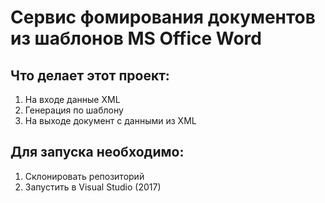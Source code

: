 # Сервис фомирования документов из шаблонов MS Office Word

## Что делает этот проект:

1. На входе данные XML
2. Генерация по шаблону
3. На выходе документ с данными из XML

## Для запуска необходимо:

1. Склонировать репозиторий
2. Запустить в Visual Studio (2017)
